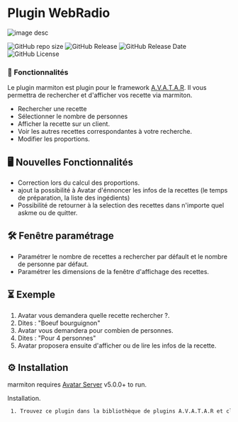 # Plugin WebRadio

![image desc](./webradio/assets/images/marmiton.png)

![GitHub repo size](https://img.shields.io/github/repo-size/Domodom30/A.V.A.T.A.R-plugin-marmiton)
![GitHub Release](https://img.shields.io/badge/version-1.1.0-green)
![GitHub Release Date](https://img.shields.io/badge/Release_Date-02_avril_2025-yellow)
![GitHub License](https://img.shields.io/github/license/Domodom30/A.V.A.T.A.R-plugin-marmiton)

### 🧩 Fonctionnalités

Le plugin marmiton est plugin pour le framework [A.V.A.T.A.R](https://github.com/Avatar-Home-Automation).
Il vous permettra de rechercher et d'afficher vos recette via marmiton.

- Rechercher une recette
- Sélectionner le nombre de personnes
- Afficher la recette sur un client.
- Voir les autres recettes correspondantes à votre recherche.
- Modifier les proportions.


## 🖥️ Nouvelles Fonctionnalités

- Correction lors du calcul des proportions.
- ajout la possibilité à Avatar d'énnoncer les infos de la recettes (le temps de préparation, la liste des ingédients)
- Possibilité de retourner à la selection des recettes dans n'importe quel askme ou de quitter.

## 🛠️ Fenêtre paramétrage

- Paramétrer le nombre de recettes a rechercher par défault et le nombre de personne par défaut.
- Paramétrer les dimensions de la fenêtre d'affichage des recettes.


## ⏳ Exemple

1. Avatar vous demandera quelle recette rechercher ?.
2. Dites : "Boeuf bourguignon"
3. Avatar vous demandera pour combien de personnes.
4. Dites : "Pour 4 personnes"
5. Avatar proposera ensuite d'afficher ou de lire les infos de la recette.


## ⚙️ Installation

marmiton requires [Avatar Server](https://github.com/Avatar-Home-Automation) v5.0.0+ to run.

Installation.

```sh
 1. Trouvez ce plugin dans la bibliothèque de plugins A.V.A.T.A.R et cliquez sur `installer`.
```
